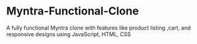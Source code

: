 # Myntra-Functional-Clone
A fully functional Myntra clone  with features like  product listing ,cart, and responsive designs using JavaScript, HTML, CSS
